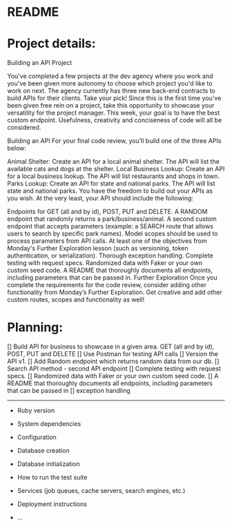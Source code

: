 # README

# Project details:
Building an API
Project

You've completed a few projects at the dev agency where you work and you've been given more autonomy to choose which project you'd like to work on next. The agency currently has three new back-end contracts to build APIs for their clients. Take your pick! Since this is the first time you've been given free rein on a project, take this opportunity to showcase your versatility for the project manager. This week, your goal is to have the best custom endpoint. Usefulness, creativity and conciseness of code will all be considered.

Building an API
For your final code review, you’ll build one of the three APIs below:

Animal Shelter: Create an API for a local animal shelter. The API will list the available cats and dogs at the shelter.
Local Business Lookup: Create an API for a local business lookup. The API will list restaurants and shops in town.
Parks Lookup: Create an API for state and national parks. The API will list state and national parks.
You have the freedom to build out your APIs as you wish. At the very least, your API should include the following:

Endpoints for GET (all and by id), POST, PUT and DELETE.
A RANDOM endpoint that randomly returns a park/business/animal.
A second custom endpoint that accepts parameters (example: a SEARCH route that allows users to search by specific park names).
Model scopes should be used to process parameters from API calls.
At least one of the objectives from Monday's Further Exploration lesson (such as versioning, token authentication, or serialization).
Thorough exception handling.
Complete testing with request specs.
Randomized data with Faker or your own custom seed code.
A README that thoroughly documents all endpoints, including parameters that can be passed in.
Further Exploration
Once you complete the requirements for the code review, consider adding other functionality from Monday’s Further Exploration. Get creative and add other custom routes, scopes and functionality as well!


# Planning:

[] Build API for business to showcase in a given area. GET (all and by id), POST, PUT and DELETE
[] Use Postman for testing API calls
[] Version the API v1.
[] Add Random endpoint which returns random data from our db.
[] Search API method - second API endpoint
[] Complete testing with request specs.
[] Randomized data with Faker or your own custom seed code.
[] A README that thoroughly documents all endpoints, including parameters that can be passed in
[] exception handling



------------------------------------------------------------
* Ruby version

* System dependencies

* Configuration

* Database creation

* Database initialization

* How to run the test suite

* Services (job queues, cache servers, search engines, etc.)

* Deployment instructions

* ...
